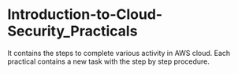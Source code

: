 # Introduction-to-Cloud-Security_Practicals
It contains the steps to complete various activity in AWS cloud. Each practical contains a new task with the step by step procedure.
